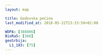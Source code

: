 ```yaml
---
layout: map

title: Godovska pećina
last_modified_at: 2018-05-22T23:33:58+02:00

WDPA: [388806]
BioRaS: [368]
geoSrbija:
  L1_183: [75]
---
```

